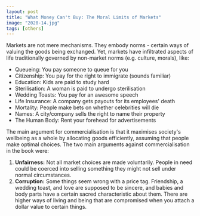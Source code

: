 ```yaml
---
layout: post
title: "What Money Can't Buy: The Moral Limits of Markets"
image: "2020-14.jpg"
tags: [others]
---
```


Markets are not mere mechanisms. They embody norms - certain ways of valuing the goods being exchanged. Yet, markets have infiltrated aspects of life traditionally governed by non-market norms (e.g. culture, morals), like:

* Queueing: You pay someone to queue for you
* Citizenship: You pay for the right to immigrate (sounds familiar)
* Education: Kids are paid to study hard
* Sterilisation: A woman is paid to undergo sterilisation
* Wedding Toasts: You pay for an awesome speech
* Life Insurance: A company gets payouts for its employees' death
* Mortality: People make bets on whether celebrities will die
* Names: A city/company sells the right to name their property
* The Human Body: Rent your forehead for advertisements

The main argument for commercialisation is that it maximises society's wellbeing as a whole by allocating goods efficiently, assuming that people make optimal choices. The two main arguments against commercialisation in the book were:

1. **Unfairness:** Not all market choices are made voluntarily. People in need could be coerced into selling something they might not sell under normal circumstances.
2. **Corruption:** Some things seem wrong with a price tag. Friendship, a wedding toast, and love are supposed to be sincere, and babies and body parts have a certain sacred characteristic about them. There are higher ways of living and being that are compromised when you attach a dollar value to certain things.